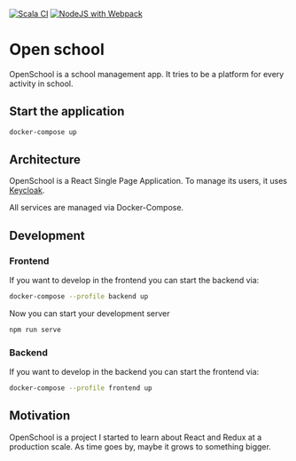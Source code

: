 [![Scala CI](https://github.com/peri4n/openschool/actions/workflows/scala.yml/badge.svg)](https://github.com/peri4n/openschool/actions/workflows/scala.yml)
[![NodeJS with Webpack](https://github.com/peri4n/openschool/actions/workflows/webpack.yml/badge.svg)](https://github.com/peri4n/openschool/actions/workflows/webpack.yml)

# Open school

OpenSchool is a school management app. It tries to be a platform for every activity in school.

## Start the application

```sh
docker-compose up
```

## Architecture

OpenSchool is a React Single Page Application. 
To manage its users, it uses [Keycloak](https://keycloak.org).

All services are managed via Docker-Compose.

## Development

### Frontend

If you want to develop in the frontend you can start the backend via:

```sh
docker-compose --profile backend up
```

Now you can start your development server

```sh
npm run serve
```

### Backend

If you want to develop in the backend you can start the frontend via:

```sh
docker-compose --profile frontend up
```

## Motivation

OpenSchool is a project I started to learn about React and Redux at a production scale.
As time goes by, maybe it grows to something bigger.
